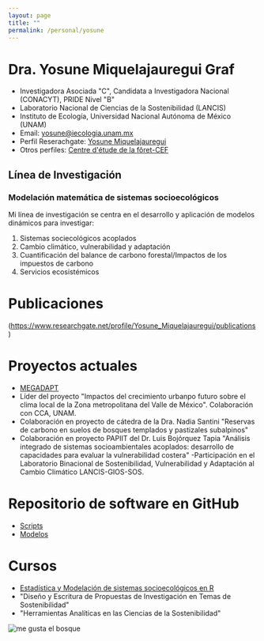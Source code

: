 ```yaml
---
layout: page
title: ""
permalink: /personal/yosune
---
```


# Dra. Yosune Miquelajauregui Graf

- Investigadora Asociada "C", Candidata a Investigadora Nacional (CONACYT), PRIDE Nivel "B"
- Laboratorio Nacional de Ciencias de la Sostenibilidad (LANCIS)
- Instituto de Ecología, Universidad Nacional Autónoma de México (UNAM)
- Email: yosune@iecologia.unam.mx
- Perfil Reserachgate: [Yosune Miquelajauregui](https://www.researchgate.net/profile/Yosune_Miquelajauregui/publications)
- Otros perfiles: [Centre d'étude de la fôret-CEF](http://www.cef-cfr.ca/index.php?n=MEmbres.YosuneMiquelajauregui)

## Línea de Investigación

### Modelación matemática de sistemas socioecológicos

 Mi línea de investigación se centra en el desarrollo y aplicación de modelos dinámicos para investigar:

 1. Sistemas sociecológicos acoplados
 2. Cambio climático, vulnerabilidad y adaptación
 3. Cuantificación del balance de carbono forestal/Impactos de los impuestos de carbono
 4. Servicios ecosistémicos 

# Publicaciones
(https://www.researchgate.net/profile/Yosune_Miquelajauregui/publications)

# Proyectos actuales
 
 - [MEGADAPT]( http://megadapt.weebly.com/)
 - Líder del proyecto "Impactos del crecimiento urbanpo futuro sobre el clima local de la Zona metropolitana del Valle de México".  Colaboración con CCA, UNAM.
 - Colaboración en proyecto de cátedra de la Dra. Nadia Santini "Reservas de carbono en suelos de bosques templados y   pastizales subalpinos" 
 - Colaboración en proyecto PAPIIT del Dr. Luis Bojórquez Tapia "Análisis integrado de sistemas socioambientales acoplados: desarrollo de capacidades para evaluar la vulnerabilidad costera" 
 -Participación en el Laboratorio Binacional de Sostenibilidad, Vulnerabilidad y Adaptación al Cambio Climático LANCIS-GIOS-SOS.

# Repositorio de software en GitHub

 - [Scripts](http://lancis.ecologia.unam.mx/R_Scripts_Catalogue/)
 - [Modelos](https://github.com/yosunemiquela)
 
# Cursos

 - [Estadística y Modelación de sistemas socioecológicos en R](http://lancis.ecologia.unam.mx/R_Scripts_Catalogue/)
 - "Diseño y Escritura de Propuestas de Investigación en Temas de Sostenibilidad"
 - "Herramientas Analíticas en las Ciencias de la Sostenibilidad"

![me gusta el bosque](http://lasdoscastillas.net/wp-content/uploads/2014/02/Bosque.jpg)
